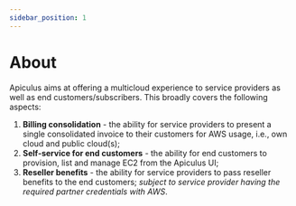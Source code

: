 ```yaml
---
sidebar_position: 1
---
```

# About

Apiculus aims at offering a multicloud experience to service providers as well as end customers/subscribers. This broadly covers the following aspects:

1. **Billing consolidation** - the ability for service providers to present a single consolidated invoice to their customers for AWS usage, i.e., own cloud and public cloud(s);
2. **Self-service for end customers** - the ability for end customers to provision, list and manage EC2 from the Apiculus UI;
3. **Reseller benefits** - the ability for service providers to pass reseller benefits to the end customers; _subject to service provider having the required partner credentials with AWS_.